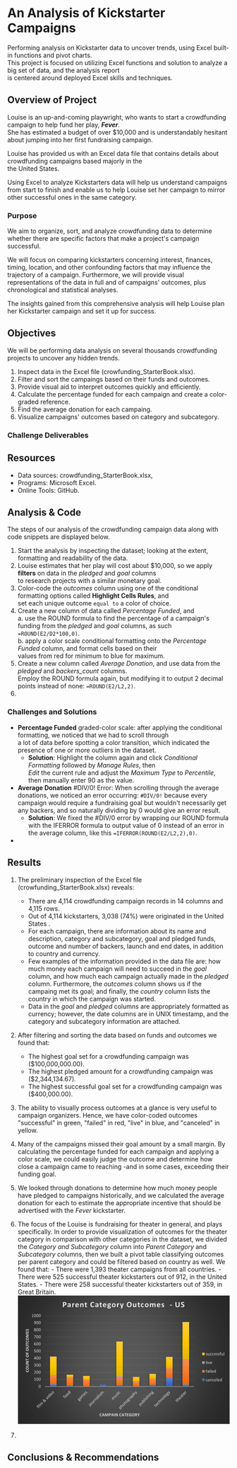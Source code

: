 # An Analysis of Kickstarter Campaigns
Performing analysis on Kickstarter data to uncover trends, using Excel built-in functions and pivot charts. <br>
This project is focused on utilizing Excel functions and solution to analyze a big set of data, and the analysis report <br> is centered around deployed Excel skills and techniques. 

## Overview of Project
Louise is an up-and-coming playwright, who wants to start a crowdfunding campaign to help fund her play, ***Fever***. <br>
She has estimated a budget of over $10,000 and is understandably hesitant about jumping into her first fundraising campaign. <br>

Louise has provided us with an Excel data file that contains details about crowdfunding campaigns based majorly in the <br> the United States. <br>

Using Excel to analyze Kickstarters data will help us understand campaigns from start to finish and enable us to help Louise set her campaign to mirror other successful ones in the same category.

### Purpose 
We aim to organize, sort, and analyze crowdfunding data to determine whether there are specific factors that make a project's campaign successful. 

We will focus on comparing kickstarters concerning interest, finances, timing, location, and other confounding factors that may influence the trajectory of a campaign. Furthermore, we will provide visual representations of the data in full and of campaigns' outcomes, plus chronological and statistical analyses. 

The insights gained from this comprehensive analysis will help Louise plan her Kickstarter campaign and set it up for success. 

## Objectives
We will be performing data analysis on several thousands crowdfunding projects to uncover any hidden trends. <br>
1. Inspect data in the Excel file (crowfunding_StarterBook.xlsx).
2. Filter and sort the campaings based on their funds and outcomes. 
3. Provide visual aid to interpret outcomes quickly and efficiently.
4. Calculate the percentage funded for each campaign and create a color-graded reference.
5. Find the average donation for each campaing.  
6. Visualize campaigns' outcomes based on category and subcategory.

### Challenge Deliverables

## Resources
- Data sources: crowdfunding_StarterBook.xlsx, 
- Programs: Microsoft Excel.
- Online Tools: GitHub.

## Analysis & Code
The steps of our analysis of the crowdfunding campaign data along with code snippets are displayed below.   
1. Start the analysis by inspecting the dataset; looking at the extent, formatting and readability of the data.
2. Louise estimates that her play will cost about $10,000, so we apply **filters** on data in the *pledged* and *goal* columns <br>
to research projects with a similar monetary goal.
3. Color-code the *outcomes* column using one of the conditional formatting options called **Highlight Cells Rules**, and <br>
set each unique outcome `equal to` a color of choice.  
4. Create a new column of data called *Percentage Funded*, and <br>
  a. use the ROUND formula to find the percentage of a campaign's funding from the *pledged* and *goal* columns, as such `=ROUND(E2/D2*100,0)`.<br> 
  b. apply a color scale conditional formatting onto the *Percentage Funded* column, and format cells based on their <br>
  values from red for minimum to blue for maximum.
5. Create a new column called *Average Donation*, and use data from the *pledged* and *backers_count* columns. <br>
Employ the ROUND formula again, but modifying it to output 2 decimal points instead of none: `=ROUND(E2/L2,2)`.
6. 

  
  
  ### Challenges and Solutions
  - **Percentage Funded** graded-color scale: after applying the conditional formatting, we noticed that we had to scroll through <br>
  a lot of data before spotting a color transition, which indicated the presence of one or more outliers in the dataset. 
      - **Solution**: Highlight the column again and click *Conditional Formatting* followed by *Manage Rules*, then <br> 
      *Edit* the current rule and adjust the *Maximum Type* to *Percentile*, then manually enter 90 as the value. 
  - **Average Donation** #DIV/0! Error: When scrolling through the average donations, we noticed an error occurring: `#DIV/0!` because every campaign would require a fundraising goal but wouldn't necessarily get any backers, and so naturally dividing by 0 would give an error result.
      - **Solution**: We fixed the #DIV/0 error by wrapping our ROUND formula with the IFERROR formula to output value of 0 instead of an error in the average column, like this `=IFERROR(ROUND(E2/L2,2),0)`.
  - 

## Results
1. The preliminary inspection of the Excel file (crowfunding_StarterBook.xlsx) reveals: 
    - There are 4,114 crowdfunding campaign records in 14 columns and 4,115 rows.
    - Out of 4,114 kickstarters, 3,038 (74%) were originated in the United States .
    - For each campaign, there are information about its name and description, category and subcategory, goal and pledged funds, outcome and number of backers, launch and end dates, in addition to country and currency.
    - Few examples of the information provided in the data file are: how much money each campaign will need to succeed in the *goal* column, and how much each campaign actually made in the *pledged* column. Furthermore,  the *outcomes* column shows us if the campaing met its goal; and finally, the *country* column lists the country in which the campaign was started. 
    - Data in the *goal* and *pledged* columns are appropriately formatted as currency; however, the date columns are in UNIX timestamp, and the category and subcategory information are attached. 
    
2. After filtering and sorting the data based on funds and outcomes we found that:
    -   The highest goal set for a crowdfunding campaign was ($100,000,000.00). 
    -   The highest pledged amount for a crowdfunding campaign was ($2,344,134.67).
    -   The highest successful goal set for a crowdfunding campaign was ($400,000.00). 

3.  The ability to visually process outcomes at a glance is very useful to campaign organizers. Hence, we have color-coded outcomes "successful" in green, "failed" in red, "live" in blue, and "canceled" in yellow.

4.  Many of the campaigns missed their goal amount by a small margin. By calculating the percentage funded for each campaign and applying a color scale, we could easily judge the outcome and determine how close a campaign came to reaching -and in some cases, exceeding their funding goal.   

5.  We looked through donations to determine how much money people have pledged to campaigns historically, and we calculated the average donation for each to estimate the appropriate incentive that should be advertised with the *Fever* kickstarter.

6.   The focus of the Louise is fundraising for theater in general, and plays specifically. In order to provide visualization of outcomes for the theater category in comparison with other categories in the dataset, we divided the *Category and Subcategory* column into *Parent Category* and *Subcategory* columns, then we built a pivot table classifying outcomes per parent category and  could be filtered based on country as well. We found that: 
    - There were 1,393 theater campaigns from all countries.
    - There were 525 successful theater kickstarters out of 912, in the United States. 
    - There were 258 successful theater kickstarters out of 359, in Great Britain. <br>
    ![Outcomes of Fundraising Campaigns in the United States Based on Main Category.](/Images/parent_category_outcomes_US.png)
8.   








## Conclusions & Recommendations





























